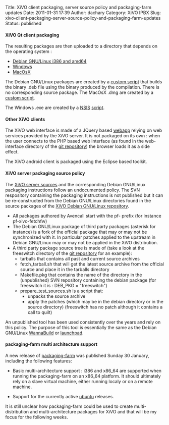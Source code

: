Title: XiVO client packaging, server source policy and packaging-farm updates
Date: 2011-01-31 17:39
Author: dachary
Category: XiVO IPBX
Slug: xivo-client-packaging-server-source-policy-and-packaging-farm-updates
Status: published

#### XiVO Qt client packaging

The resulting packages are then uploaded to a directory that depends on
the operating system :

-   [Debian GNU/Linux i386 and
    amd64](http://downloads.xivo.fr/xivo_cti_client/linux/debian/)
-   [Windows](http://downloads.xivo.fr/xivo_cti_client/win32/)
-   [MacOsX](http://downloads.xivo.fr/xivo_cti_client/macos/)

The Debian GNU/Linux packages are created by a [custom
script](http://git.proformatique.com/?p=official/xivo-client-qt.git;a=blob;f=cross/installer.sh)
that builds the binary .deb file using the binary produced by the
compilation. There is no corresponding source package. The MacOsX .dmg
are created by a [custom
script](http://git.proformatique.com/?p=official/xivo-client-qt.git;a=blob;f=cross/build_config/on-MacOsX-SnowLeopard).

The Windows .exe are created by a
[NSIS](http://en.wikipedia.org/wiki/Nullsoft_Scriptable_Install_System)
[script](http://git.proformatique.com/?p=official/xivo-client-qt.git;a=blob;f=cross/installer_config/win32-shared).

#### Other XiVO clients

The XiVO web interface is made of a JQuery based
[webapp](http://git.proformatique.com/?p=official/xivo-client-web.git)
relying on web services provided by the XiVO server. It is not packaged
on its own : when the user connects to the PHP based web interface (as
found in the web-interface directory of the [git
repository](http://git.xivo.fr/xivo-skaro.git/)) the browser loads it as
a side effect.

The XiVO android client is packaged using the Eclipse based toolkit.

#### XiVO server packaging source policy

The [XiVO server sources](http://git.xivo.fr/) and the corresponding
Debian GNU/Linux packaging instructions follow an undocumented policy.
The SVN respository containing the packaging instructions is not
published but it can be re-constructed from the Debian GNU/Linux
directories found in the source packages of the [XiVO Debian GNU/Linux
repository](http://dak.proformatique.com/debian/).

-   All packages authored by Avencall start with the pf- prefix (for
    instance pf-xivo-fetchfw)
-   The Debian GNU/Linux package of third party packages (asterisk
    for instance) is a fork of the official package that may or may not
    be synchronized with it. In particular patches applied to the
    upstream in Debian GNU/Linux may or may not be applied in the
    XiVO distribution.
-   A third party package source tree is made of (take a look at the
    freeswitch directory of the [git
    repository](http://git.xivo.fr/xivo-skaro.git/) for an example):
    -   tarballs that contains all past and current source archives
    -   fetch\_tarball.sh that will get the latest source archive from
        the official source and place it in the tarballs directory
    -   Makefile.pkg that contains the name of the directory in
        the (unpublished) SVN repository containing the debian package
        (for freeswitch it is : DEB\_PKG = "freeswitch")
    -   prepare\_test\_sources.sh is a script that:
        -   unpacks the source archive
        -   apply the patches (which may be in the debian directory or
            in the source directory) (freeswitch has no patch although
            it contains a call to quilt)

An unpublished tool has been used consistently over the years and rely
on this policy. The purpose of this tool is essentially the same as the
Debian GNU/Linux
[WannaBuild](http://wiki.debian.org/DebianWannaBuildInfrastructure) or
[launchpad](https://launchpad.net/).

#### packaging-farm multi architecture support

A new release of [packaging-farm](http://packaging-farm.dachary.org) was
published Sunday 30 January, including the following features:

-   Basic multi-architecture support : i386 and x86\_64 are supported
    when running the packaging-farm on an x86\_64 platform. It should
    ultimately rely on a slave virtual machine, either running localy or
    on a remote machine.

<!-- -->

-   Support for the currently active
    [ubuntu](https://wiki.ubuntu.com/Releases) releases.

It is still unclear how packaging-farm could be used to create
multi-distribution and multi-architecture packages for XiVO and that
will be my focus for the following weeks.

</p>

